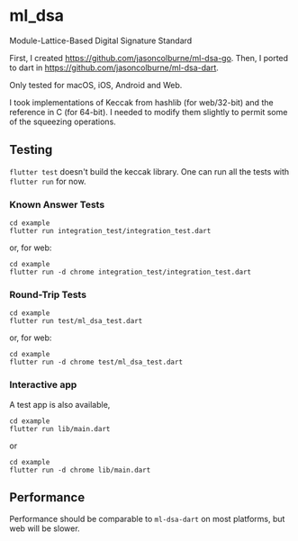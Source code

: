 # ml_dsa

Module-Lattice-Based Digital Signature Standard

First, I created https://github.com/jasoncolburne/ml-dsa-go.
Then, I ported to dart in https://github.com/jasoncolburne/ml-dsa-dart.

Only tested for macOS, iOS, Android and Web.

I took implementations of Keccak from hashlib (for web/32-bit) and the
reference in C (for 64-bit). I needed to modify them slightly to permit
some of the squeezing operations.

## Testing

`flutter test` doesn't build the keccak library. One can run all the tests with
`flutter run` for now.


### Known Answer Tests

```
cd example
flutter run integration_test/integration_test.dart
```

or, for web:

```
cd example
flutter run -d chrome integration_test/integration_test.dart
```

### Round-Trip Tests

```
cd example
flutter run test/ml_dsa_test.dart
```

or, for web:

```
cd example
flutter run -d chrome test/ml_dsa_test.dart
```

### Interactive app

A test app is also available,

```
cd example
flutter run lib/main.dart
```

or 

```
cd example
flutter run -d chrome lib/main.dart
```

## Performance

Performance should be comparable to `ml-dsa-dart` on most platforms, but web will be
slower.
